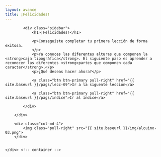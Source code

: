 ```yaml
---
layout: avance
title: ¡Felicidades!
---
```


<div class='seccion dos first' style="height: 100vh;">
	<div class="container">
		<div class="col-md-8">

			<div class="sidebar">
				<h1>¡Felicidades!</h1>
				
				<p>Conseguiste completar tu primera lección de forma exitosa.
				</p>
				<p>Ya conoces las diferentes alturas que componen la <strong>caja tipográfica</strong>. El siguiente paso es aprender a reconocer las diferentes <strong>partes que componen cada caracter</strong>.</p>
				<p>¿Qué deseas hacer ahora?</p>

				<a class="btn btn-primary pull-right" href="{{ site.baseurl }}/pags/lecc-09">Ir a la siguente lección</a>

				<a class="btn btn-primary pull-right" href="{{ site.baseurl }}/pags/indice">Ir al índice</a>

			</div>
			
		</div>

		<div class="col-md-4">
			<img class="pull-right" src="{{ site.baseurl }}/img/alcuino-03.png">
		</div>


	</div> <!-- container -->
</div> <!-- sección -->
